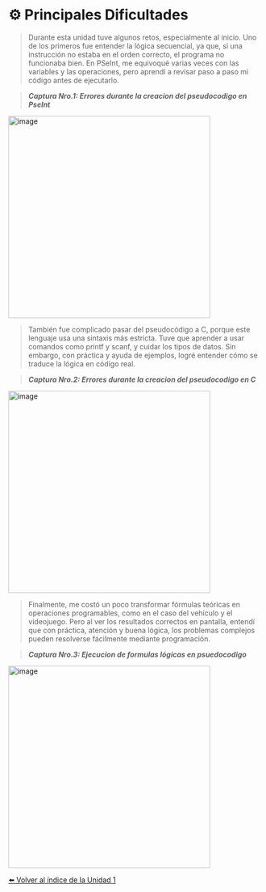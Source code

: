 
# ⚙️ Principales Dificultades  

>	Durante esta unidad tuve algunos retos, especialmente al inicio. Uno de los primeros fue entender la lógica secuencial, ya que, si una instrucción no estaba en el orden correcto, el programa no funcionaba bien. En PSeInt, me equivoqué varias veces con las variables y las operaciones, pero aprendí a revisar paso a paso mi código antes de ejecutarlo.

>***Captura Nro.1: Errores durante la creacion del pseudocodigo en PseInt***
<img width="400" height="400" alt="image" src="https://github.com/user-attachments/assets/4d73ef3b-7a69-4d72-9a78-acc86cabc044" />



>También fue complicado pasar del pseudocódigo a C, porque este lenguaje usa una sintaxis más estricta. Tuve que aprender a usar comandos como printf y scanf, y cuidar los tipos de datos. Sin embargo, con práctica y ayuda de ejemplos, logré entender cómo se traduce la lógica en código real.

>***Captura Nro.2: Errores durante la creacion del pseudocodigo en C***
<img width="400" height="400" alt="image" src="https://github.com/user-attachments/assets/c5af61b1-81c1-4aaf-b6cd-4663d5b0c806" />



>	Finalmente, me costó un poco transformar fórmulas teóricas en operaciones programables, como en el caso del vehículo y el videojuego. Pero al ver los resultados correctos en pantalla, entendí que con práctica, atención y buena lógica, los problemas complejos pueden resolverse fácilmente mediante programación.

>***Captura Nro.3: Ejecucion de formulas lógicas en psuedocodigo***

<img width="400" height="400" alt="image" src="https://github.com/user-attachments/assets/4f2fbecf-e17d-4275-a0b1-5acc618f8814" />



[⬅️ Volver al índice de la Unidad 1](unidad1.md)
